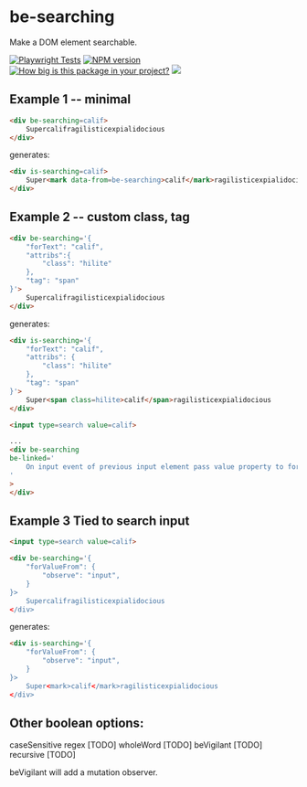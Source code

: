 # be-searching 

Make a DOM element searchable.

[![Playwright Tests](https://github.com/bahrus/be-searching/actions/workflows/CI.yml/badge.svg?branch=baseline)](https://github.com/bahrus/be-searching/actions/workflows/CI.yml)
[![NPM version](https://badge.fury.io/js/be-searching.png)](http://badge.fury.io/js/be-searching)
[![How big is this package in your project?](https://img.shields.io/bundlephobia/minzip/be-searching?style=for-the-badge)](https://bundlephobia.com/result?p=be-searching)
<img src="http://img.badgesize.io/https://cdn.jsdelivr.net/npm/be-searching?compression=gzip">

## Example 1 -- minimal

```html
<div be-searching=calif>
    Supercalifragilisticexpialidocious
</div>
```

generates:

```html
<div is-searching=calif>
    Super<mark data-from=be-searching>calif</mark>ragilisticexpialidocious
</div>
```

## Example 2 -- custom class, tag

```html
<div be-searching='{
    "forText": "calif",
    "attribs":{
        "class": "hilite"
    },
    "tag": "span"
}'>
    Supercalifragilisticexpialidocious
</div>
```

generates:

```html
<div is-searching='{
    "forText": "calif",
    "attribs": {
        "class": "hilite"
    },
    "tag": "span"
}'>
    Super<span class=hilite>calif</span>ragilisticexpialidocious
</div>
```

```html
<input type=search value=calif>

...
<div be-searching
be-linked='
    On input event of previous input element pass value property to for text property of be-searching enhancement of adorned element.
'
>
</div>
```


## Example 3 Tied to search input

```html
<input type=search value=calif>

<div be-searching='{
    "forValueFrom": {
        "observe": "input",
    }
}>
    Supercalifragilisticexpialidocious
</div>

```

generates:

```html
<div is-searching='{
    "forValueFrom": {
        "observe": "input",
    }
}>
    Super<mark>calif</mark>ragilisticexpialidocious
</div>
```

## Other boolean options: 

caseSensitive
regex [TODO]
wholeWord [TODO]
beVigilant [TODO]
recursive [TODO]

beVigilant will add a mutation observer.






